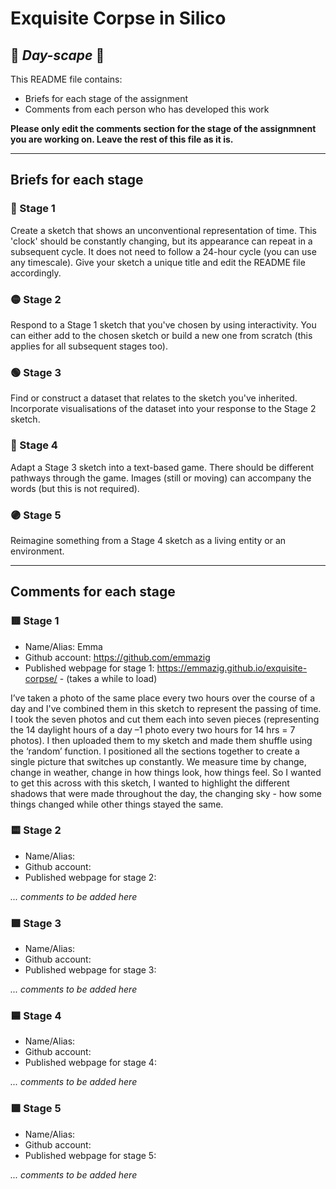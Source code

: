 # Exquisite Corpse in Silico
## 🔻 _Day-scape_ 🔻

This README file contains:
- Briefs for each stage of the assignment
- Comments from each person who has developed this work

**Please only edit the comments section for the stage of the assignmnent you are working on. Leave the rest of this file as it is.**

*****
## Briefs for each stage

### 🔴 Stage 1
Create a sketch that shows an unconventional representation of time. This 'clock' should be constantly changing, but its appearance can repeat in a subsequent cycle. It does not need to follow a 24-hour cycle (you can use any timescale). Give your sketch a unique title and edit the README file accordingly.

### 🟡 Stage 2
Respond to a Stage 1 sketch that you've chosen by using interactivity. You can either add to the chosen sketch or build a new one from scratch (this applies for all subsequent stages too).

### 🟢 Stage 3
Find or construct a dataset that relates to the sketch you've inherited. Incorporate visualisations of the dataset into your response to the Stage 2 sketch.

### 🔵 Stage 4
Adapt a Stage 3 sketch into a text-based game. There should be different pathways through the game. Images (still or moving) can accompany the words (but this is not required).

### 🟣 Stage 5
Reimagine something from a Stage 4 sketch as a living entity or an environment.

*****
## Comments for each stage

### 🟥 Stage 1
- Name/Alias: Emma
- Github account: https://github.com/emmazig
- Published webpage for stage 1:   https://emmazig.github.io/exquisite-corpse/      - (takes a while to load)

I’ve taken a photo of the same place every two hours over the course of a day and I've combined them in this sketch to represent the passing of time. I took the seven photos and cut them each into seven pieces (representing the 14 daylight hours of a day –1 photo every two hours for 14 hrs = 7 photos). I then uploaded them to my sketch and made them shuffle using the ‘random’ function. I positioned all the sections together to create a single picture that switches up constantly.
We measure time by change, change in weather, change in how things look, how things feel. So I wanted to get this across with this sketch, I wanted to highlight the different shadows that were made throughout the day, the changing sky - how some things changed while other things stayed the same. 

### 🟨 Stage 2
- Name/Alias:
- Github account:
- Published webpage for stage 2:

*... comments to be added here*

### 🟩 Stage 3
- Name/Alias:
- Github account:
- Published webpage for stage 3:

*... comments to be added here*

### 🟦 Stage 4
- Name/Alias:
- Github account:
- Published webpage for stage 4:

*... comments to be added here*

### 🟪 Stage 5
- Name/Alias:
- Github account:
- Published webpage for stage 5:

*... comments to be added here*
